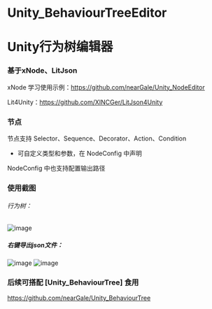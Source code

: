 # Unity_BehaviourTreeEditor
# Unity行为树编辑器

### 基于xNode、LitJson
xNode 学习使用示例：https://github.com/nearGale/Unity_NodeEditor

Lit4Unity：https://github.com/XINCGer/LitJson4Unity

### 节点
节点支持 Selector、Sequence、Decorator、Action、Condition
* 可自定义类型和参数，在 NodeConfig 中声明

NodeConfig 中也支持配置输出路径

### 使用截图
###### 行为树：
![image](https://github.com/nearGale/Unity_BehaviourTreeEditor/assets/48747051/896763c6-e3b6-468b-9d52-f3e63d937abc)

##### 右键导出json文件：
![image](https://github.com/nearGale/Unity_BehaviourTreeEditor/assets/48747051/aa42eef7-0e4f-42fb-bbdb-01b58b8f79f9)
![image](https://github.com/nearGale/Unity_BehaviourTreeEditor/assets/48747051/87fdd7fa-d62d-4455-9fd7-3b9601d612d4)

### 后续可搭配 [Unity_BehaviourTree] 食用
https://github.com/nearGale/Unity_BehaviourTree
